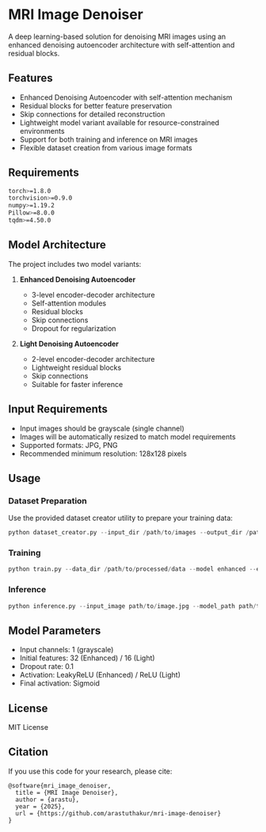# MRI Image Denoiser

A deep learning-based solution for denoising MRI images using an enhanced denoising autoencoder architecture with self-attention and residual blocks.

## Features

- Enhanced Denoising Autoencoder with self-attention mechanism
- Residual blocks for better feature preservation
- Skip connections for detailed reconstruction
- Lightweight model variant available for resource-constrained environments
- Support for both training and inference on MRI images
- Flexible dataset creation from various image formats

## Requirements

```bash
torch>=1.8.0
torchvision>=0.9.0
numpy>=1.19.2
Pillow>=8.0.0
tqdm>=4.50.0
```

## Model Architecture

The project includes two model variants:

1. **Enhanced Denoising Autoencoder**
   - 3-level encoder-decoder architecture
   - Self-attention modules
   - Residual blocks
   - Skip connections
   - Dropout for regularization

2. **Light Denoising Autoencoder**
   - 2-level encoder-decoder architecture
   - Lightweight residual blocks
   - Skip connections
   - Suitable for faster inference

## Input Requirements

- Input images should be grayscale (single channel)
- Images will be automatically resized to match model requirements
- Supported formats: JPG, PNG
- Recommended minimum resolution: 128x128 pixels

## Usage

### Dataset Preparation

Use the provided dataset creator utility to prepare your training data:

```python
python dataset_creator.py --input_dir /path/to/images --output_dir /path/to/output --size 256
```

### Training

```python
python train.py --data_dir /path/to/processed/data --model enhanced --epochs 100
```

### Inference

```python
python inference.py --input_image path/to/image.jpg --model_path path/to/model.pth
```

## Model Parameters

- Input channels: 1 (grayscale)
- Initial features: 32 (Enhanced) / 16 (Light)
- Dropout rate: 0.1
- Activation: LeakyReLU (Enhanced) / ReLU (Light)
- Final activation: Sigmoid

## License

MIT License

## Citation

If you use this code for your research, please cite:

```
@software{mri_image_denoiser,
  title = {MRI Image Denoiser},
  author = {arastu},
  year = {2025},
  url = {https://github.com/arastuthakur/mri-image-denoiser}
}
``` 